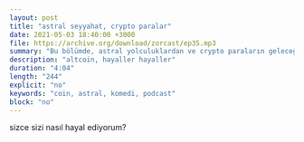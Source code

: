 ```yaml
---
layout: post
title: "astral seyyahat, crypto paralar"
date: 2021-05-03 18:40:00 +3000
file: https://archive.org/download/zorcast/ep35.mp3
summary: "Bu bölümde, astral yolculuklardan ve crypto paraların geleceğinden bahsediyoruz"
description: "altcoin, hayaller hayaller"
duration: "4:04" 
length: "244"
explicit: "no" 
keywords: "coin, astral, komedi, podcast"
block: "no" 
---
```




sizce sizi nasıl hayal ediyorum?
